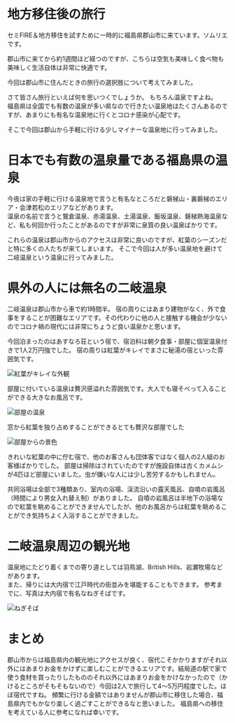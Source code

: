 # 地方移住後の旅行

セミFIRE＆地方移住を試すために一時的に福島県郡山市に来ています。ソムリエです。

郡山市に来てから約1週間ほど経つのですが、こちらは空気も美味しく食べ物も美味しく生活自体は非常に快適です。

今回は郡山市に住んだときの旅行の選択肢について考えてみました。

さて皆さん旅行といえば何を思いつくでしょうか。
もちろん温泉ですよね。  
福島県は全国でも有数の温泉が多い県なので行きたい温泉地はたくさんあるのですが、あまりにも有名な温泉地に行くとコロナ感染が心配です。

そこで今回は郡山から手軽に行ける少しマイナーな温泉地に行ってみました。

# 日本でも有数の温泉量である福島県の温泉

今夜は家の手軽に行ける温泉地で言うと有名なところだと磐梯山・裏磐梯のエリア・会津若松のエリアなどがあります。  
温泉の名前で言うと鷲倉温泉、赤湯温泉、土湯温泉、飯坂温泉、磐梯熱海温泉など、私も何回か行ったことがあるのですが非常に泉質の良い温泉ばかりです。

これらの温泉は郡山市からのアクセスは非常に良いのですが、紅葉のシーズンだと特に多くの人たちが来てしまいます。
そこで今回は人が多い温泉地を避けて二岐温泉という温泉に行ってみました。

# 県外の人には無名の二岐温泉

二岐温泉は郡山市から車で約1時間半。
宿の周りにはあまり建物がなく、外で食事をすることが困難なエリアです。その代わりに他の人と接触する機会が少ないのでコロナ禍の現代には非常にちょうど良い温泉かと思います。

今回泊まったのはあすなろ荘という宿で、宿泊料は朝夕食事・部屋に個室温泉付きで1人2万円強でした。
宿の周りは紅葉がキレイでまさに秘湯の宿といった雰囲気です。

![紅葉がキレイな外観](/image/0000x/2_1.jpg)

部屋に付いている温泉は贅沢感溢れた雰囲気です。大人でも寝そべって入ることができる大きなお風呂です。

![部屋の温泉](/image/0000x/2_2.jpg)

窓から紅葉を独り占めすることができるとても贅沢な部屋でした

![部屋からの景色](/image/0000x/2_3.jpg)

きれいな紅葉の中に佇む宿で、他のお客さんも団体客ではなく個人の2人組のお客様ばかりでした。
部屋は掃除はされていたのですが施設自体は古くカメムシが4匹ほど部屋にいました。虫が嫌いな人には少し苦労するかもしれません。

共同浴場は全部で3種類あり、室内の浴場、渓流沿いの露天風呂、自噴の岩風呂（時間により男女入れ替え制）がありました。
自噴の岩風呂は半地下の浴場なので紅葉を眺めることができませんでしたが、他のお風呂からは紅葉を眺めることができ気持ちよく入浴することができました。

# 二岐温泉周辺の観光地

温泉地にたどり着くまでの寄り道としては羽鳥湖、British Hills、岩瀬牧場などがあります。  
また、帰りには大内宿で江戸時代の街並みを堪能することもできます。
参考までに、写真は大内宿で有名なねぎそばです。

![ねぎそば](/image/0000x/2_4.jpg)

# まとめ

郡山市からは福島県内の観光地にアクセスが良く、宿代こそかかりますがそれ以外にはあまりお金をかけずに楽しむことができるエリアです。結局道の駅で家で使う食材を買ったりしたもののそれ以外にはあまりお金をかけなかったので（かけるところがそもそもないので）今回は2人で旅行して4〜5万円程度でした。ほぼ宿代ですね。
頻繁に行ける金額ではありませんが郡山市に移住した場合、福島県内でもかなり楽しく過ごすことができるなと思いました。
福島県への移住を考えている人に参考になれば幸いです。

